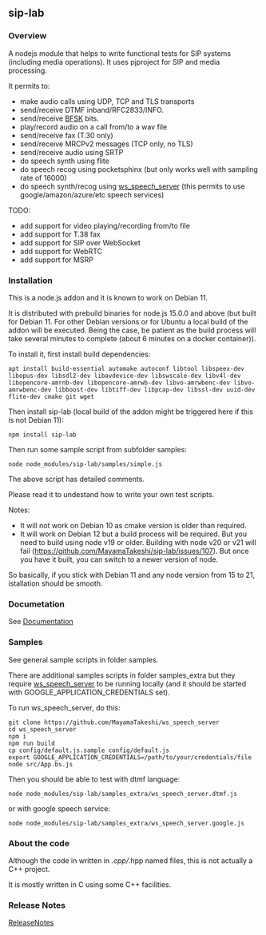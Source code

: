 ## sip-lab

### Overview

A nodejs module that helps to write functional tests for SIP systems (including media operations).
It uses pjproject for SIP and media processing.

It permits to:
  - make audio calls using UDP, TCP and TLS transports
  - send/receive DTMF inband/RFC2833/INFO.
  - send/receive [BFSK](https://en.wikipedia.org/wiki/Frequency-shift_keying) bits.
  - play/record audio on a call from/to a wav file
  - send/receive fax (T.30 only)
  - send/receive MRCPv2 messages (TCP only, no TLS)
  - send/receive audio using SRTP
  - do speech synth using flite
  - do speech recog using pocketsphinx (but only works well with sampling rate of 16000)
  - do speech synth/recog using [ws_speech_server](https://github.com/MayamaTakeshi/ws_speech_server) (this permits to use google/amazon/azure/etc speech services)

TODO:
  - add support for video playing/recording from/to file
  - add support for T.38 fax
  - add support for SIP over WebSocket
  - add support for WebRTC
  - add support for MSRP

### Installation

This is a node.js addon and it is known to work on Debian 11.

It is distributed with prebuild binaries for node.js 15.0.0 and above (but built for Debian 11. For other Debian versions or for Ubuntu a local build of the addon will be executed. Being the case, be patient as the build process will take several minutes to complete (about 6 minutes on a docker container)). 

To install it, first install build dependencies:
```
apt install build-essential automake autoconf libtool libspeex-dev libopus-dev libsdl2-dev libavdevice-dev libswscale-dev libv4l-dev libopencore-amrnb-dev libopencore-amrwb-dev libvo-amrwbenc-dev libvo-amrwbenc-dev libboost-dev libtiff-dev libpcap-dev libssl-dev uuid-dev flite-dev cmake git wget
```

Then install sip-lab (local build of the addon might be triggered here if this is not Debian 11):
```
npm install sip-lab
```

Then run some sample script from subfolder samples:
```
node node_modules/sip-lab/samples/simple.js
```

The above script has detailed comments. 

Please read it to undestand how to write your own test scripts.

Notes:
  - It will not work on Debian 10 as cmake version is older than required.
  - It will work on Debian 12 but a build process will be required. But you need to build using node v19 or older. Building with node v20 or v21 will fail (https://github.com/MayamaTakeshi/sip-lab/issues/107). But once you have it built, you can switch to a newer version of node.

So basically, if you stick with Debian 11 and any node version from 15 to 21, istallation should be smooth.

### Documetation

See [Documentation](https://github.com/MayamaTakeshi/sip-lab/blob/master/DOC.md)

### Samples

See general sample scripts in folder samples.

There are additional samples scripts in folder samples_extra but they require [ws_speech_server](https://github.com/MayamaTakeshi/ws_speech_server) to be running locally (and it should be started with GOOGLE_APPLICATION_CREDENTIALS set).

To run ws_speech_server, do this:
```
git clone https://github.com/MayamaTakeshi/ws_speech_server
cd ws_speech_server
npm i
npm run build
cp config/default.js.sample config/default.js
export GOOGLE_APPLICATION_CREDENTIALS=/path/to/your/credentials/file
node src/App.bs.js
```

Then you should be able to test with dtmf language:
```
node node_modules/sip-lab/samples_extra/ws_speech_server.dtmf.js
```
or with google speech service:
```
node node_modules/sip-lab/samples_extra/ws_speech_server.google.js
```


### About the code

Although the code in written in *.cpp/*.hpp named files, this is not actually a C++ project.

It is mostly written in C using some C++ facilities.

### Release Notes

[ReleaseNotes](https://github.com/MayamaTakeshi/sip-lab/blob/master/RELEASE_NOTES.md)


